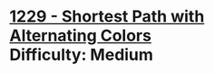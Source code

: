 # [1229 - Shortest Path with Alternating Colors](https://leetcode.com/problems/shortest-path-with-alternating-colors/) </br> Difficulty: Medium